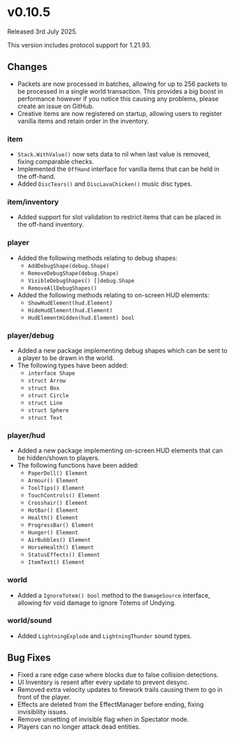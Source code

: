 # v0.10.5

Released 3rd July 2025.

This version includes protocol support for 1.21.93.

## Changes
- Packets are now processed in batches, allowing for up to 256 packets to be processed in a single world transaction. This provides a big boost in performance however if you notice this causing any problems, please create an issue on GitHub.
- Creative items are now registered on startup, allowing users to register vanilla items and retain order in the inventory.

### **item**
- `Stack.WithValue()` now sets data to nil when last value is removed, fixing comparable checks.
- Implemented the `OffHand` interface for vanilla items that can be held in the off-hand.
- Added `DiscTears()` and `DiscLavaChicken()` music disc types.

### **item/inventory**
- Added support for slot validation to restrict items that can be placed in the off-hand inventory.

### **player**
- Added the following methods relating to debug shapes:
  - `AddDebugShape(debug.Shape)`
  - `RemoveDebugShape(debug.Shape)`
  - `VisibleDebugShapes() []debug.Shape`
  - `RemoveAllDebugShapes()`
- Added the following methods relating to on-screen HUD elements:
  - `ShowHudElement(hud.Element)`
  - `HideHudElement(hud.Element)`
  - `HudElementHidden(hud.Element) bool`

### **player/debug**
- Added a new package implementing debug shapes which can be sent to a player to be drawn in the world.
- The following types have been added:
  - `interface Shape`
  - `struct Arrow`
  - `struct Box`
  - `struct Circle`
  - `struct Line`
  - `struct Sphere`
  - `struct Text`

### **player/hud**
- Added a new package implementing on-screen HUD elements that can be hidden/shown to players.
- The following functions have been added:
  - `PaperDoll() Element`
  - `Armour() Element`
  - `ToolTips() Element`
  - `TouchControls() Element`
  - `Crosshair() Element`
  - `HotBar() Element`
  - `Health() Element`
  - `ProgressBar() Element`
  - `Hunger() Element`
  - `AirBubbles() Element`
  - `HorseHealth() Element`
  - `StatusEffects() Element`
  - `ItemText() Element`

### **world**
- Added a `IgnoreTotem() bool` method to the `DamageSource` interface, allowing for void damage to ignore Totems of Undying.

### **world/sound**
- Added `LightningExplode` and `LightningThunder` sound types.

## Bug Fixes
- Fixed a rare edge case where blocks due to false collision detections.
- UI Inventory is resent after every update to prevent desync.
- Removed extra velocity updates to firework trails causing them to go in front of the player.
- Effects are deleted from the EffectManager before ending, fixing invisibility issues.
- Remove unsetting of invisible flag when in Spectator mode.
- Players can no longer attack dead entities.
